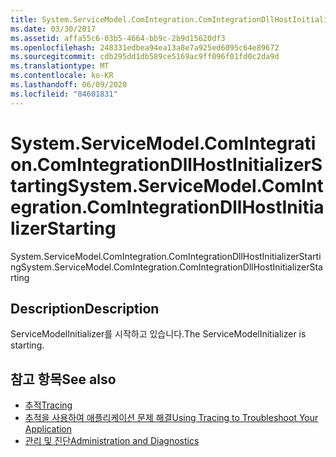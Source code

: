```yaml
---
title: System.ServiceModel.ComIntegration.ComIntegrationDllHostInitializerStarting
ms.date: 03/30/2017
ms.assetid: affa55c6-03b5-4664-bb9c-2b9d15620df3
ms.openlocfilehash: 248331edbea94ea13a8e7a925ed6095c64e89672
ms.sourcegitcommit: cdb295dd1db589ce5169ac9ff096f01fd0c2da9d
ms.translationtype: MT
ms.contentlocale: ko-KR
ms.lasthandoff: 06/09/2020
ms.locfileid: "84601831"
---
```

# <a name="systemservicemodelcomintegrationcomintegrationdllhostinitializerstarting"></a><span data-ttu-id="72957-102">System.ServiceModel.ComIntegration.ComIntegrationDllHostInitializerStarting</span><span class="sxs-lookup"><span data-stu-id="72957-102">System.ServiceModel.ComIntegration.ComIntegrationDllHostInitializerStarting</span></span>
<span data-ttu-id="72957-103">System.ServiceModel.ComIntegration.ComIntegrationDllHostInitializerStarting</span><span class="sxs-lookup"><span data-stu-id="72957-103">System.ServiceModel.ComIntegration.ComIntegrationDllHostInitializerStarting</span></span>  
  
## <a name="description"></a><span data-ttu-id="72957-104">Description</span><span class="sxs-lookup"><span data-stu-id="72957-104">Description</span></span>  
 <span data-ttu-id="72957-105">ServiceModelInitializer를 시작하고 있습니다.</span><span class="sxs-lookup"><span data-stu-id="72957-105">The ServiceModelInitializer is starting.</span></span>  
  
## <a name="see-also"></a><span data-ttu-id="72957-106">참고 항목</span><span class="sxs-lookup"><span data-stu-id="72957-106">See also</span></span>

- [<span data-ttu-id="72957-107">추적</span><span class="sxs-lookup"><span data-stu-id="72957-107">Tracing</span></span>](index.md)
- [<span data-ttu-id="72957-108">추적을 사용하여 애플리케이션 문제 해결</span><span class="sxs-lookup"><span data-stu-id="72957-108">Using Tracing to Troubleshoot Your Application</span></span>](using-tracing-to-troubleshoot-your-application.md)
- [<span data-ttu-id="72957-109">관리 및 진단</span><span class="sxs-lookup"><span data-stu-id="72957-109">Administration and Diagnostics</span></span>](../index.md)
